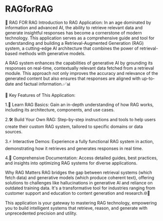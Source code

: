 # RAGforRAG

💬 RAG FOR RAG
Introduction to RAG Application:
In an age dominated by information and advanced AI, the ability to retrieve relevant data and generate insightful responses has become a cornerstone of modern technology. This application serves as a comprehensive guide and tool for understanding and building a Retrieval-Augmented Generation (RAG) system, a cutting-edge AI architecture that combines the power of retrieval-based methods with generative models.

A RAG system enhances the capabilities of generative AI by grounding its responses on real-time, contextually relevant data fetched from a retrieval module. This approach not only improves the accuracy and relevance of the generated content but also ensures that responses are aligned with up-to-date and factual information.✅📊

🤖 Key Features of This Application:

1.📖 Learn RAG Basics: Gain an in-depth understanding of how RAG works, including its architecture, components, and use cases.

2.🛠️ Build Your Own RAG: Step-by-step instructions and tools to help users create their custom RAG system, tailored to specific domains or data sources.

3.⚡ Interactive Demos: Experience a fully functional RAG system in action, demonstrating how it retrieves and generates responses in real time.

4.📜 Comprehensive Documentation: Access detailed guides, best practices, and insights into optimizing RAG systems for diverse applications.

Why RAG Matters
RAG bridges the gap between retrieval systems (which fetch data) and generative models (which produce coherent text), offering solutions to challenges like hallucinations in generative AI and reliance on outdated training data. It's a transformative tool for industries ranging from customer support and education to content generation and research.🌐🧠

This application is your gateway to mastering RAG technology, empowering you to build intelligent systems that retrieve, reason, and generate with unprecedented precision and utility.

